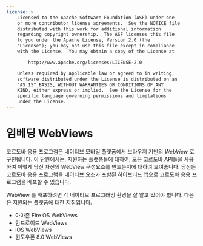 ```yaml
---
license: >
    Licensed to the Apache Software Foundation (ASF) under one
    or more contributor license agreements.  See the NOTICE file
    distributed with this work for additional information
    regarding copyright ownership.  The ASF licenses this file
    to you under the Apache License, Version 2.0 (the
    "License"); you may not use this file except in compliance
    with the License.  You may obtain a copy of the License at

        http://www.apache.org/licenses/LICENSE-2.0

    Unless required by applicable law or agreed to in writing,
    software distributed under the License is distributed on an
    "AS IS" BASIS, WITHOUT WARRANTIES OR CONDITIONS OF ANY
    KIND, either express or implied.  See the License for the
    specific language governing permissions and limitations
    under the License.
---
```


# 임베딩 WebViews

코르도바 응용 프로그램은 네이티브 모바일 플랫폼에서 브라우저 기반의 *WebView* 로 구현됩니다. 이 단원에서는, 지원하는 플랫폼들에 대하여, 모든 코르도바 API들을 사용하여 어떻게 당신 자신의 WebView 구성요소를 만드는지에 대하여 보여줍니다. 당신은 코르도바 응용 프로그램을 네이티브 요소가 포함된 하이브리드 앱으로 코르도바 응용 프로그램을 배포할 수 있습니다.

WebView 를 배포하려면 각 네이티브 프로그래밍 환경을 잘 알고 있어야 합니다. 다음은 지원되는 플랫폼에 대한 지침입니다.

*   아마존 Fire OS WebViews
*   안드로이드 WebViews
*   iOS WebViews
*   윈도우폰 8.0 WebViews